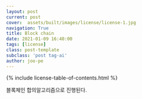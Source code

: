```yaml
---
layout: post
current: post
cover:  assets/built/images/license/license-1.jpg
navigation: True
title: Block chain
date: 2021-01-09 16:40:00
tags: [license]
class: post-template
subclass: 'post tag-ai'
author: joo-pe
---
```


{% include license-table-of-contents.html %}

블록체인 합의알고리즘으로 진행된다.